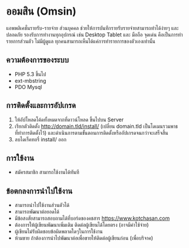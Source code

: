 # ออมสิน (Omsin)

แอพพลิเคชั่นรายรับ-รายจ่าย ส่วนบุคคล ช่วยให้การบันทึกรายรับรายจ่ายสามารถทำได้ง่ายๆ และ ปลอดภัย รองรับการทำงานทุกอุปกรณ์ เช่น Desktop Tablet และ มือถือ จุดเด่น คือเป็นการทำรายการส่วนตัว ไม่มีผู้ดูแล ทุกคนสามารถเห็นได้แค่การทำรายการของตัวเองเท่านั้น


## ความต้องการของระบบ

- PHP 5.3 ขึ้นไป
- ext-mbstring
- PDO Mysql

## การติดตั้งและการอัปเกรด

1.  ให้อัปโหลดโค้ดทั้งหมดจากที่ดาวน์โหลด ขึ้นไปบน Server
2.  เรียกตัวติดตั้ง http://domain.tld/install/ (เปลี่ยน domain.tld เป็นโดเมนรวมพาธที่ทำการติดตั้งไว้) และดำเนินการตามขั้นตอนการติดตั้งหรืออัปเกรดจนกว่าจะเสร็จสิ้น
3.  ลบไดเร็คทอรี่ install/ ออก

## การใช้งาน

- สมัครสมาชิก สามารถใช้งานได้ทันที

## ข้อตกลงการนำไปใช้งาน

- สามารถนำไปใช้งานส่วนตัวได้
- สามารถพัฒนาต่อยอดได้
- มีข้อสงสัยสามารถสอบถามได้ที่บอร์ดของคชสาร https://www.kotchasan.com
- ต้องการให้ผู้เขียนพัฒนาเพิ่มเติม ติดต่อผู้เขียนได้โดยตรง (อาจมีค่าใช้จ่าย)
- ผู้เขียนไม่รับผิดชอบข้อผิดพลาดใดๆในการใช้งาน
- ห้ามขาย ถ้าต้องการนำไปพัฒนาต่อเพื่อขายให้ติดต่อผู้เขียนก่อน (เพื่อบริจาค)

